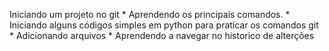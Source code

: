 Iniciando um projeto no git
    * Aprendendo os principais comandos.
    * Iniciando alguns códigos simples em python para praticar os comandos git
    * Adicionando arquivos
    * Aprendendo a navegar no historico de alterções 